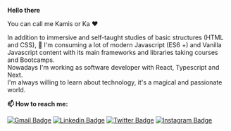 **Hello there**

You can call me Kamis or Ka ❤

In addition to immersive and self-taught studies of basic structures (HTML and CSS), 
🌱 I'm consuming a lot of modern Javascript (ES6 +) and Vanilla Javascript content with 
its main frameworks and libraries taking courses and Bootcamps.
<br>
 Nowadays I'm working as software developer with React, Typescript and Next.
<br>
 I'm always willing to learn about technology, it's a magical and passionate world.
 
**📫 How to reach me:**

[![Gmail Badge](https://img.shields.io/badge/-vkamila.almeida@gmail.com-red?style=flat-square&logo=Gmail&logoColor=white&link=mailto:vkamila.almeida@gmail.com)](mailto:vkamila.almeida@gmail.com)
[![Linkedin Badge](https://img.shields.io/badge/-LinkedIn-blue?style=flat-square&logo=Linkedin&logoColor=white&link=https://www.linkedin.com/in/kamila-vieira/)](https://www.linkedin.com/in/kamila-vieira/)
[![Twitter Badge](https://img.shields.io/badge/-@_akamis-blue?style=flat-square&labelColor=blue&logo=twitter&logoColor=white&link=https://twitter.com/_akamis)](https://twitter.com/_akamis)
[![Instagram Badge](https://img.shields.io/badge/-@_akamis-D123BA?style=flat-square&logo=instagram&logoColor=white&link=https://www.instagram.com/_akamis)](https://www.instagram.com/_akamis/)

